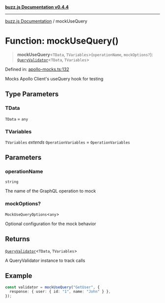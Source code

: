 [**buzz.js Documentation v0.4.4**](../README.md)

---

[buzz.js Documentation](../README.md) / mockUseQuery

# Function: mockUseQuery()

> **mockUseQuery**\<`TData`, `TVariables`\>(`operationName`, `mockOptions?`): [`QueryValidator`](../classes/QueryValidator.md)\<`TData`, `TVariables`\>

Defined in: [apollo-mocks.ts:132](https://github.com/Flatbook/buzz.js/blob/b6b990c75387d5345f670c58e688921c51432841/src/apollo-mocks.ts#L132)

Mocks Apollo Client's useQuery hook for testing

## Type Parameters

### TData

`TData` = `any`

### TVariables

`TVariables` _extends_ `OperationVariables` = `OperationVariables`

## Parameters

### operationName

`string`

The name of the GraphQL operation to mock

### mockOptions?

`MockUseQueryOptions`\<`any`\>

Optional configuration for the mock behavior

## Returns

[`QueryValidator`](../classes/QueryValidator.md)\<`TData`, `TVariables`\>

A QueryValidator instance to track calls

## Example

```typescript
const validator = mockUseQuery("GetUser", {
  response: { user: { id: "1", name: "John" } },
});
```

